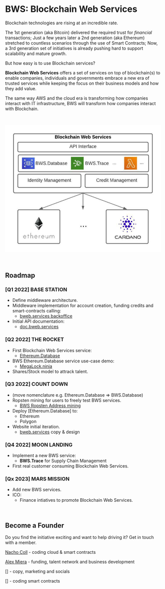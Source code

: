 # BWS: Blockchain Web Services

Blockchain technologies are rising at an incredible rate.

The 1st generation (aka Bitcoin) delivered the required trust for _financial_ transactions; Just a few years later a 2nd generation (aka Ethereum) stretched to countless scenarios through the use of Smart Contracts; Now, a 3rd generation set of initiatives is already pushing hard to support scalability and mature growth.

But how easy is to use Blockchain services?

**Blockchain Web Services** offers a set of services on top of blockchain(s) to enable companies, individuals and governments embrace a new era of trusted services while keeping the focus on their business models and how they add value.

The same way AWS and the cloud era is transforming how companies interact with IT infrastructure, BWS will transform how companies interact with Blockchain.

<br/>

<p align="center">
  <img src="img/BWS_API_Layer.jpeg" />
</p>

<br/>

## <a name="roadmap"></a>Roadmap

### [Q1 2022] **BASE STATION**

- Define middleware architecture.
- Middleware implementation for account creation, funding credits and smart-contracts calling:
  - [bweb.services backoffice](https://bweb.services/)
- Initial API documentation:
  - [doc.bweb.services](https://doc.bweb.services/)

### [Q2 2022] **THE ROCKET**

- First Blockchain Web Services service:
  - [Ethereum.Database](https://github.com/NachoColl/blockchain-web-services/tree/Ethereum.Database.Immutable/contracts/ethereum)
- BWS Ethereum.Database service use-case demo:
  - [MegaLock.ninja](https://megalock.ninja)
- Shares/Stock model to attrack talent.

### [Q3 2022] **COUNT DOWN**

- (move nomenclature e.g. Ethereum.Database => BWS.Database)
- Ropsten mining for users to freely test BWS services.
  - [BWS Ropsten Address mining](https://ropsten.etherscan.io/address/0x9089Db83F0590EC2eD01A5Eb4F8584Dd6F4bDaC7#mine)
- Deploy [Ethereum.Database] to:
  - Ethereum
  - Polygon
- Website initial iteration.
  - [bweb.services](https://bweb.services/) copy & design

### [Q4 2022] **MOON LANDING**

- Implement a new BWS service:
  - **BWS.Trace** for Supply Chain Management
- First real customer consuming Blockchain Web Services.

### [Qx 2023] **MARS MISSION**

- Add new BWS services.
- ICO:
  - Finance intiatives to promote Blockchain Web Services.

<br/>

## Become a Founder

Do you find the initiative exciting and want to help driving it? Get in touch with a member.

[Nacho Coll](https://www.linkedin.com/in/nacho-coll/) - coding cloud & smart contracts

[Alex Miera](https://www.linkedin.com/in/alex-miera-0052a9/) - funding, talent network and business development

[] - copy, marketing and socials

[] - coding smart contracts
